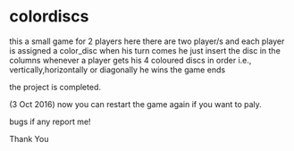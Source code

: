 # colordiscs
this a small game for 2 players
here there are two player/s and each player is assigned a color_disc
when his turn comes he just insert the disc in the columns
whenever a player gets his 4 coloured discs in order i.e., vertically,horizontally or diagonally he wins 
the game ends


the project is completed.

(3 Oct 2016) now you can restart the game again if you want to paly.


bugs if any report me!


Thank You
